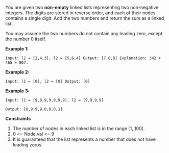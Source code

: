 You are given two **non-empty** linked lists representing two non-negative integers. The digits are stored in reverse order, and each of their nodes contains a single digit. Add the two numbers and return the sum as a linked list.

You may assume the two numbers do not contain any leading zero, except the number 0 itself.

**Example 1:**

`Input: l1 = [2,4,3], l2 = [5,6,4]
Output: [7,0,8]
Explanation: 342 + 465 = 807.`

**Example 2:**

`Input: l1 = [0], l2 = [0]
Output: [0]`

**Example 3:**

`Input: l1 = [9,9,9,9,9,9,9], l2 = [9,9,9,9]`

`Output: [8,9,9,9,0,0,0,1]`

**Constraints**

1. The number of nodes in each linked list is in the range [1, 100].
2. 0 <= Node.val <= 9
3. It is guaranteed that the list represents a number that does not have leading zeros.
